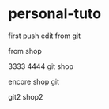 # personal-tuto

first push
edit from git

from shop

3333
4444
git
shop

encore shop
git

git2
shop2
